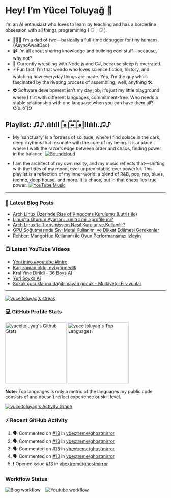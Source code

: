 # Hey! I’m Yücel Toluyağ 👋

I’m an AI enthusiast who loves to learn by teaching and has a borderline obsession with all things programming ( ⚆ _ ⚆ ).

- 👨‍👧‍👦 I’m a dad of two—basically a full-time debugger for tiny humans. {AsyncAwaitDad}
- 📹 I’m all about sharing knowledge and building cool stuff—because, why not?
- 🎒 Currently wrestling with Node.js and C#, because sleep is overrated.
- ⚡ Fun fact: I’m that weirdo who loves science fiction, history, and watching how everyday things are made. Yep, I’m the guy who’s fascinated by the riveting process of assembling, well, anything 🛠️.
- 👽 Software development isn’t my day job; it’s just my little playground where I flirt with different languages, commitment-free. Who needs a stable relationship with one language when you can have them all? ᕦ(ò_óˇ)ᕤ

## Playlist: ♫♪.ılılıll|̲̅̅●̲̅̅|̲̅̅=̲̅̅|̲̅̅●̲̅̅|llılılı.♫♪

- My ‘sanctuary’ is a fortress of solitude, where I find solace in the dark, deep rhythms that resonate with the core of my being. It is a place where I walk the razor’s edge between order and chaos, finding power in the balance.  [![Soundcloud](https://img.shields.io/badge/Soundcloud-FF3300?logo=Soundcloud&logoColor=darkwhite)](https://soundcloud.com/yuceltoluyag)

- I am the architect of my own reality, and my music reflects that—shifting with the tides of my mood, ever unpredictable, ever powerful. This playlist is a reflection of my inner world: a blend of R&B, pop, rap, blues, techno, deep house, and more. It is chaos, but in that chaos lies true power. [![YouTube Music](https://img.shields.io/badge/YouTube_Music-FF0000?logo=youtube-music&logoColor=a970ff)](https://www.youtube.com/playlist?list=PLKaWgYyghzWEkpHyRsCTw_yRgcjQLmAPM)

------


### 📕 Latest Blog Posts

<!-- BLOG-POST-LIST:START -->
- [Arch Linux Üzerinde Rise of Kingdoms Kurulumu &lpar;Lutris ile&rpar;](https://yuceltoluyag.dev/arch-linux-rise-of-kingdoms-kurulumu/)
- [Linux’ta Oturum Ayarları: .xinitrc mi .xprofile mı?](https://yuceltoluyag.dev/lightdm-xprofile-xinitrc-farki/)
- [Arch Linux&#39;ta Transmission Nasıl Kurulur ve Kullanılır?](https://yuceltoluyag.dev/arch-linux-transmission-kurulum/)
- [GPU Soğutmasında Sıvı Metal Kullanımı ve Dikkat Edilmesi Gerekenler](https://yuceltoluyag.dev/gpu-sogutmasinda-sivi-metal-kullanimi-ve-dikkat-edilmesi-gerekenler/)
- [Rehber: MangoHud Kullanımı ile Oyun Performansınızı İzleyin](https://yuceltoluyag.dev/mangohud-ile-oyun-performansi-izleme/)
<!-- BLOG-POST-LIST:END -->


### 📺 Latest YouTube Videos

<!-- YOUTUBE:START -->
- [Yeni intro  #youtube  #intro](https://www.youtube.com/watch?v=MPP5Djbk7io)
- [Kaç zaman oldu, evi görmedik](https://www.youtube.com/watch?v=QD1nQ6SnKE0)
- [Kral Yine Dirildi - 36 Boys AI](https://www.youtube.com/watch?v=SDmN81pETec)
- [Yuri Soyka Ai](https://www.youtube.com/watch?v=bGRYQ-LFuW0)
- [Sokak çocuklarına dağıtılmayan gocuk - Mülkiyetçi Firavunlar](https://www.youtube.com/watch?v=d9K9tUE439g)
<!-- YOUTUBE:END -->
-----------

<!-- GitHub Readme Streak Stats - https://github.com/yuceltoluyag/github-readme-streak-stats -->
  <p>
    <a href="https://github.com/yuceltoluyag/github-readme-streak-stats">
      <!-- Use https://streak-stats.demolab.com or self-host with your own Vercel app - visit https://git.io/streak-stats for instructions -->
      <img title="🔥 Get streak stats for your profile at git.io/streak-stats" alt="yuceltoluyag's streak" src="https://github-readme-streak-stats-eight.vercel.app/?user=yuceltoluyag&theme=monokai-metallian&hide_border=true&short_numbers=true"/>
    </a>
   
  </p>

  <h3>💻 GitHub Profile Stats</h3>

  <!-- https://github.com/anuraghazra/github-readme-stats -->

 <img alt="yuceltoluyag's Github Stats" src="https://denvercoder1-github-readme-stats.vercel.app/api/?username=yuceltoluyag&show_icons=true&include_all_commits=true&count_private=true&theme=react&hide_border=true&bg_color=1F222E&title_color=F85D7F&icon_color=F8D866" height="192px"/>
  <img alt="yuceltoluyag's Top Languages" src="https://denvercoder1-github-readme-stats.vercel.app/api/top-langs/?username=yuceltoluyag&langs_count=8&layout=compact&theme=react&hide_border=true&bg_color=1F222E&title_color=F85D7F&icon_color=F8D866&hide=Jupyter%20Notebook,Roff" height="192px"/>
  <br/>

  <b>Note:</b> Top languages is only a metric of the languages my public code consists of and doesn't reflect experience or skill level.
  
  <!-- https://github.com/ashutosh00710/github-readme-activity-graph -->

  <a href="https://github.com/ashutosh00710/github-readme-activity-graph"><img alt="yuceltoluyag's Activity Graph" src="https://github-readme-activity-graph.vercel.app/graph/?username=yuceltoluyag&bg_color=1F222E&color=F8D866&line=F85D7F&point=FFFFFF&hide_border=true" /></a>

  <h3>⚡ Recent GitHub Activity</h3>

  <!-- https://github.com/jamesgeorge007/github-activity-readme -->
  <!--START_SECTION:activity-->

1. 🗣 Commented on [#13](https://github.com/vbextreme/ghostmirror/issues/13) in [vbextreme/ghostmirror](https://github.com/vbextreme/ghostmirror)
2. 🗣 Commented on [#13](https://github.com/vbextreme/ghostmirror/issues/13) in [vbextreme/ghostmirror](https://github.com/vbextreme/ghostmirror)
3. 🗣 Commented on [#13](https://github.com/vbextreme/ghostmirror/issues/13) in [vbextreme/ghostmirror](https://github.com/vbextreme/ghostmirror)
4. 🗣 Commented on [#13](https://github.com/vbextreme/ghostmirror/issues/13) in [vbextreme/ghostmirror](https://github.com/vbextreme/ghostmirror)
5. ❗️ Opened issue [#13](https://github.com/vbextreme/ghostmirror/issues/13) in [vbextreme/ghostmirror](https://github.com/vbextreme/ghostmirror)
<!--END_SECTION:activity-->

</details>


### Workflow Status

[![Blog workflow](https://github.com/yuceltoluyag/yuceltoluyag/actions/workflows/blog-post-workflow.yml/badge.svg)](https://github.com/yuceltoluyag/yuceltoluyag/actions/workflows/blog-post-workflow.yml)
&nbsp;&nbsp;
[![Youtube workflow](https://github.com/yuceltoluyag/yuceltoluyag/actions/workflows/youtube-workflow.yml/badge.svg)](https://github.com/yuceltoluyag/yuceltoluyag/actions/workflows/youtube-workflow.yml)
